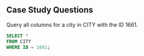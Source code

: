 ## Case Study Questions

Query all columns for a city in CITY with the ID 1661.

````sql
SELECT *
FROM CITY
WHERE ID = 1661;
````
